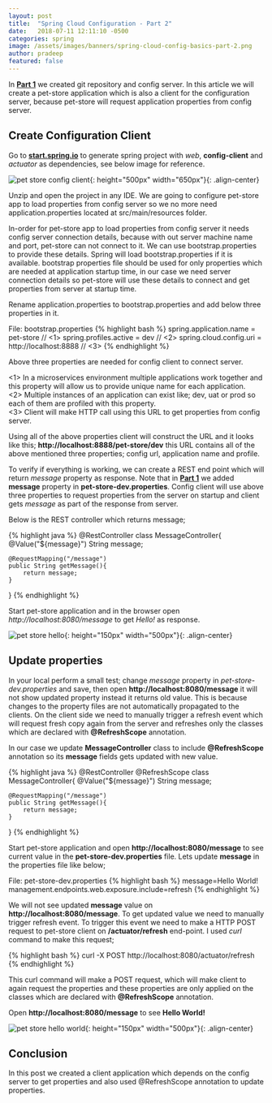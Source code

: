 ```yaml
---
layout: post
title:  "Spring Cloud Configuration - Part 2"
date:   2018-07-11 12:11:10 -0500
categories: spring
image: /assets/images/banners/spring-cloud-config-basics-part-2.png
author: pradeep
featured: false
---
```


In **[Part 1]({{site.baseurl}}/spring-cloud-config-basics-part-1.html)** we created git repository and config server. In this article we will create a pet-store application which is also a client for the configuration server, because pet-store will request application properties from config server.

## Create Configuration Client

Go to **[start.spring.io](https://start.spring.io/)** to generate spring project with *web*, **config-client** and *actuator* as dependencies, see below image for reference.

![pet store config client]({{site.baseurl}}/assets/images/posts/2018/07/pet-store-config-client.png){: height="500px" width="650px"}{: .align-center}

Unzip and open the project in any IDE. We are going to configure pet-store app to load properties from config server so we no more need application.properties located at src/main/resources folder. 

In-order for pet-store app to load properties from config server it needs config server connection details, because with out server machine name and port, pet-store can not connect to it. We can use bootstrap.properties to provide these details. Spring will load bootstrap.properties if it is available. bootstrap properties file should be used for only properties which are needed at application startup time, in our case we need server connection details so pet-store will use these details to connect and get properties from server at startup time.

Rename application.properties to bootstrap.properties and add below three properties in it.

File: bootstrap.properties
{% highlight bash %}
spring.application.name = pet-store // <1>
spring.profiles.active = dev // <2>
spring.cloud.config.uri = http://localhost:8888 // <3>
{% endhighlight %}

Above three properties are needed for config client to connect server. 

<1> In a microservices environment multiple applications work together and this property will allow us to provide unique name for each application.  
<2> Multiple instances of an application can exist like; dev, uat or prod so each of them are profiled with this property.  
<3> Client will make HTTP call using this URL to get properties from config server.

Using all of the above properties client will construct the URL and it looks like this; **http://localhost:8888/pet-store/dev** this URL contains all of the above mentioned three properties; config url, application name and profile.

To verify if everything is working, we can create a REST end point which will return *message* property as response. Note that in **[Part 1]({{site.baseurl}}/spring-cloud-config-basics-part-1.html)** we added **message** property in **pet-store-dev.properties**. Config client will use above three properties to request properties from the server on startup and client gets *message* as part of the response from server.

Below is the REST controller which returns message;

{% highlight java %}
@RestController
class MessageController{
	@Value("${message}")
	String message;

	@RequestMapping("/message")
	public String getMessage(){
		return message;
	}
}
{% endhighlight %}

Start pet-store application and in the browser open *http://localhost:8080/message* to get *Hello!* as response.

![pet store hello]({{site.baseurl}}/assets/images/posts/2018/07/pet-store-hello.png){: height="150px" width="500px"}{: .align-center}

## Update properties

In your local perform a small test; change *message* property in *pet-store-dev.properties* and save, then open **http://localhost:8080/message** it will not show updated property instead it returns old value. This is because changes to the property files are not automatically propagated to the clients. On the client side we need to manually trigger a refresh event which will request fresh copy again from the server and refreshes only the classes which are declared with **@RefreshScope** annotation.

In our case we update **MessageController** class to include **@RefreshScope** annotation so its **message** fields gets updated with new value.

{% highlight java %}
@RestController
@RefreshScope
class MessageController{
	@Value("${message}")
	String message;

	@RequestMapping("/message")
	public String getMessage(){
		return message;
	}
}
{% endhighlight %}

Start pet-store application and open **http://localhost:8080/message** to see current value in the **pet-store-dev.properties** file. Lets update **message** in the properties file like below;

File: pet-store-dev.properties
{% highlight bash %}
message=Hello World!
management.endpoints.web.exposure.include=refresh
{% endhighlight %}

We will not see updated **message** value on **http://localhost:8080/message**. To get updated value we need to manually trigger refresh event. To trigger this event we need to make a HTTP POST request to pet-store client on **/actuator/refresh** end-point. I used *curl* command to make this request;

{% highlight bash %}
curl -X POST http://localhost:8080/actuator/refresh
{% endhighlight %}

This curl command will make a POST request, which will make client to again request the properties and these properties are only applied on the classes which are declared with **@RefreshScope** annotation. 

Open **http://localhost:8080/message** to see **Hello World!**

![pet store hello world]({{site.baseurl}}/assets/images/posts/2018/07/pet-store-hello-world.png){: height="150px" width="500px"}{: .align-center}

## Conclusion
In this post we created a client application which depends on the config server to get properties and also used @RefreshScope annotation to update properties.

